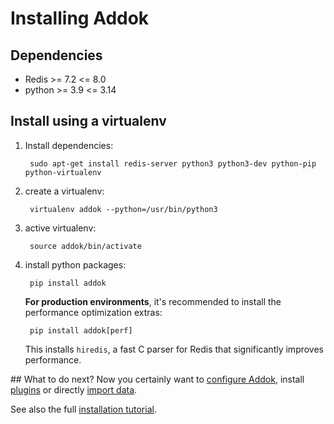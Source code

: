 # Installing Addok

## Dependencies

- Redis >= 7.2 <= 8.0
- python >= 3.9 <= 3.14

## Install using a virtualenv

1. Install dependencies:

        sudo apt-get install redis-server python3 python3-dev python-pip python-virtualenv

1. create a virtualenv:

        virtualenv addok --python=/usr/bin/python3

1. active virtualenv:

        source addok/bin/activate

1. install python packages:

        pip install addok

    **For production environments**, it's recommended to install the performance optimization extras:

        pip install addok[perf]

    This installs `hiredis`, a fast C parser for Redis that significantly improves performance.

## What to do next?
Now you certainly want to [configure Addok](config.md), install
[plugins](plugins.md) or directly [import data](import.md).

See also the full [installation tutorial](tutorial.md).
